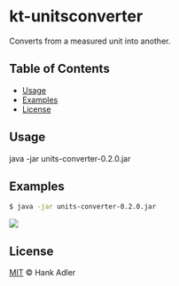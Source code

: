 # kt-unitsconverter
Converts from a measured unit into another.

## Table of Contents
- [Usage](#usage)
- [Examples](#examples)
- [License](#license)

## Usage
java -jar units-converter-0.2.0.jar

## Examples
```bash
$ java -jar units-converter-0.2.0.jar
```

![](docs/gui-0.2.0.gif)

## License
[MIT](LICENSE) © Hank Adler
